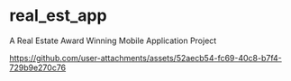 # real_est_app

A Real Estate Award Winning Mobile Application Project






https://github.com/user-attachments/assets/52aecb54-fc69-40c8-b7f4-729b9e270c76


